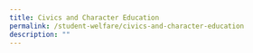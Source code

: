 ```yaml
---
title: Civics and Character Education
permalink: /student-welfare/civics-and-character-education
description: ""
---
```

